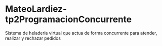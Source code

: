 # MateoLardiez-tp2ProgramacionConcurrente
Sistema de heladeria virtual que actua de forma concurrente para atender, realizar y rechazar pedidos
